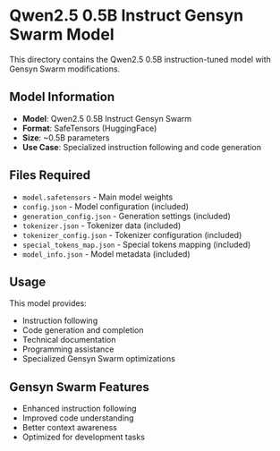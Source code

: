 # Qwen2.5 0.5B Instruct Gensyn Swarm Model

This directory contains the Qwen2.5 0.5B instruction-tuned model with Gensyn Swarm modifications.

## Model Information

- **Model**: Qwen2.5 0.5B Instruct Gensyn Swarm
- **Format**: SafeTensors (HuggingFace)
- **Size**: ~0.5B parameters
- **Use Case**: Specialized instruction following and code generation

## Files Required

- `model.safetensors` - Main model weights
- `config.json` - Model configuration (included)
- `generation_config.json` - Generation settings (included)
- `tokenizer.json` - Tokenizer data (included)
- `tokenizer_config.json` - Tokenizer configuration (included)
- `special_tokens_map.json` - Special tokens mapping (included)
- `model_info.json` - Model metadata (included)

## Usage

This model provides:
- Instruction following
- Code generation and completion
- Technical documentation
- Programming assistance
- Specialized Gensyn Swarm optimizations

## Gensyn Swarm Features

- Enhanced instruction following
- Improved code understanding
- Better context awareness
- Optimized for development tasks
